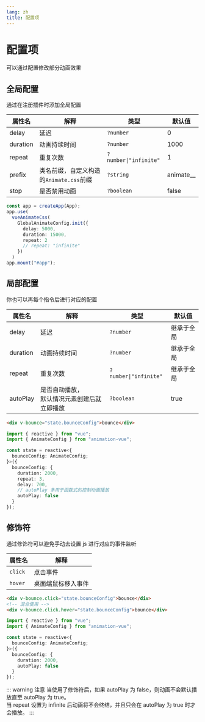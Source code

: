 ```yaml
---
lang: zh
title: 配置项
---
```


# 配置项

可以通过配置修改部分动画效果

## 全局配置

通过在注册插件时添加全局配置

| 属性名   | 解释                                    | 类型                  | 默认值      |
| -------- | --------------------------------------- | --------------------- | ----------- |
| delay    | 延迟                                    | `?number`             | 0           |
| duration | 动画持续时间                            | `?number`             | 1000        |
| repeat   | 重复次数                                | `?number\|"infinite"` | 1           |
| prefix   | 类名前缀，自定义构造的`Animate.css`前缀 | `?string`             | animate\_\_ |
| stop     | 是否禁用动画                            | `?boolean`            | false       |

```ts
const app = createApp(App);
app.use(
  vueAnimateCss(
    GlobalAnimateConfig.init({
      delay: 5000,
      duration: 15000,
      repeat: 2
      // repeat: "infinite"
    })
  )
app.mount("#app");
```

## 局部配置

你也可以再每个指令后进行对应的配置

| 属性名   | 解释                                             | 类型                  | 默认值     |
| -------- | ------------------------------------------------ | --------------------- | ---------- |
| delay    | 延迟                                             | `?number`             | 继承于全局 |
| duration | 动画持续时间                                     | `?number`             | 继承于全局 |
| repeat   | 重复次数                                         | `?number\|"infinite"` | 继承于全局 |
| autoPlay | 是否自动播放， <br> 默认情况元素创建后就立即播放 | `?boolean`            | true       |

```html
<div v-bounce="state.bounceConfig">bounce</div>
```

```ts
import { reactive } from "vue";
import { AnimateConfig } from "animation-vue";

const state = reactive<{
  bounceConfig: AnimateConfig;
}>({
  bounceConfig: {
    duration: 2000,
    repeat: 3,
    delay: 700,
    // autoPlay 多用于函数式的控制动画播放
    autoPlay: false
  }
});
```

## 修饰符

通过修饰符可以避免手动去设置 js 进行对应的事件监听

| 属性名  | 解释               |
| ------- | ------------------ |
| `click` | 点击事件           |
| `hover` | 桌面端鼠标移入事件 |

```html
<div v-bounce.click="state.bounceConfig">bounce</div>
<!-- 混合使用 -->
<div v-bounce.click.hover="state.bounceConfig">bounce</div>
```

```ts
import { reactive } from "vue";
import { AnimateConfig } from "animation-vue";

const state = reactive<{
  bounceConfig: AnimateConfig;
}>({
  bounceConfig: {
    duration: 2000,
    autoPlay: false
  }
});
```

::: warning 注意
当使用了修饰符后，如果 autoPlay 为 false，则动画不会默认播放直至 autoPlay 为 true。 <br>
当 repeat 设置为 infinite 后动画将不会终结，并且只会在 autoPlay 为 true 时才会播放。
:::
